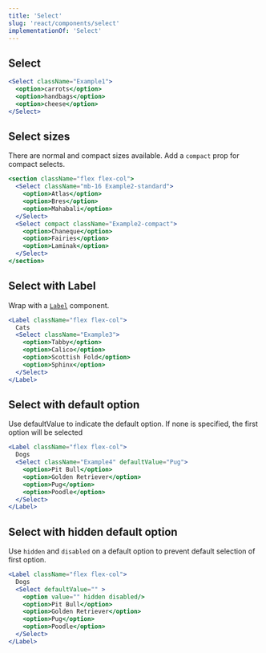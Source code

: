 ```yaml
---
title: 'Select'
slug: 'react/components/select'
implementationOf: 'Select'
---
```


## Select

```jsx
<Select className="Example1">
  <option>carrots</option>
  <option>handbags</option>
  <option>cheese</option>
</Select>
```

## Select sizes

There are normal and compact sizes available. Add a `compact` prop for compact selects.

```jsx
<section className="flex flex-col">
  <Select className="mb-16 Example2-standard">
    <option>Atlas</option>
    <option>Bres</option>
    <option>Mahabali</option>
  </Select>
  <Select compact className="Example2-compact">
    <option>Chaneque</option>
    <option>Fairies</option>
    <option>Laminak</option>
  </Select>
</section>
```

## Select with Label

Wrap with a [`Label`](./label) component.

```jsx
<Label className="flex flex-col">
  Cats
  <Select className="Example3">
    <option>Tabby</option>
    <option>Calico</option>
    <option>Scottish Fold</option>
    <option>Sphinx</option>
  </Select>
</Label>
```

## Select with default option

Use defaultValue to indicate the default option. If none is specified, the first option will be selected

```jsx
<Label className="flex flex-col">
  Dogs
  <Select className="Example4" defaultValue="Pug">
    <option>Pit Bull</option>
    <option>Golden Retriever</option>
    <option>Pug</option>
    <option>Poodle</option>
  </Select>
</Label>
```

## Select with hidden default option

Use `hidden` and `disabled` on a default option to prevent default selection of first option.

```jsx
<Label className="flex flex-col">
  Dogs
  <Select defaultValue="" >
    <option value="" hidden disabled/>
    <option>Pit Bull</option>
    <option>Golden Retriever</option>
    <option>Pug</option>
    <option>Poodle</option>
  </Select>
</Label>
```

